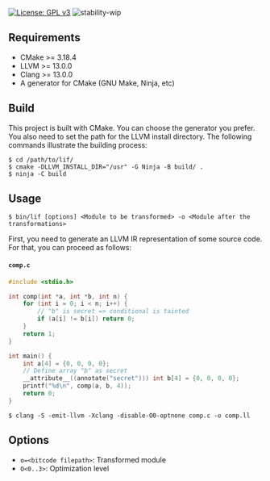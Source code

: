[![License: GPL v3](https://img.shields.io/badge/License-GPLv3-blue.svg)](https://www.gnu.org/licenses/gpl-3.0)
![stability-wip](https://img.shields.io/badge/stability-work_in_progress-lightgrey.svg)

## Requirements
- CMake >= 3.18.4
- LLVM >= 13.0.0
- Clang >= 13.0.0
- A generator for CMake (GNU Make, Ninja, etc)

## Build
This project is built with CMake. You can choose the generator you prefer. You
also need to set the path for the LLVM install directory. The following
commands illustrate the building process:

```
$ cd /path/to/lif/
$ cmake -DLLVM_INSTALL_DIR="/usr" -G Ninja -B build/ .
$ ninja -C build
```

## Usage
`$ bin/lif [options] <Module to be transformed> -o <Module after the transformations>`

First, you need to generate an LLVM IR representation of some source code. 
For that, you can proceed as follows:

#### **`comp.c`**
``` c
#include <stdio.h>

int comp(int *a, int *b, int n) {
    for (int i = 0; i < n; i++) {
        // "b" is secret => conditional is tainted
        if (a[i] != b[i]) return 0;
    }
    return 1;
}

int main() {
    int a[4] = {0, 0, 0, 0};
    // Define array "b" as secret
    __attribute__((annotate("secret"))) int b[4] = {0, 0, 0, 0};
    printf("%d\n", comp(a, b, 4));
    return 0;
}
```

```
$ clang -S -emit-llvm -Xclang -disable-O0-optnone comp.c -o comp.ll
```

## Options
- `o=<bitcode filepath>`: Transformed module
- `O<0..3>`: Optimization level
